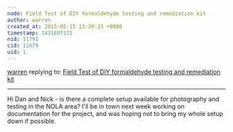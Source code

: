 ```yaml
---
node: Field Test of DIY formaldehyde testing and remediation kit  
author: warren
created_at: 2015-05-15 13:39:33 +0000
timestamp: 1431697173
nid: 11791
cid: 11679
uid: 1
---
```




[warren](../profile/warren) replying to: [Field Test of DIY formaldehyde testing and remediation kit  ](../notes/nshapiro/05-06-2015/field-test-of-diy-testing-and-remediation-kit)

----
Hi Dan and Nick - is there a complete setup available for photography and testing in the NOLA area? I'll be in town next week working on documentation for the project, and was hoping not to bring my whole setup down if possible. 